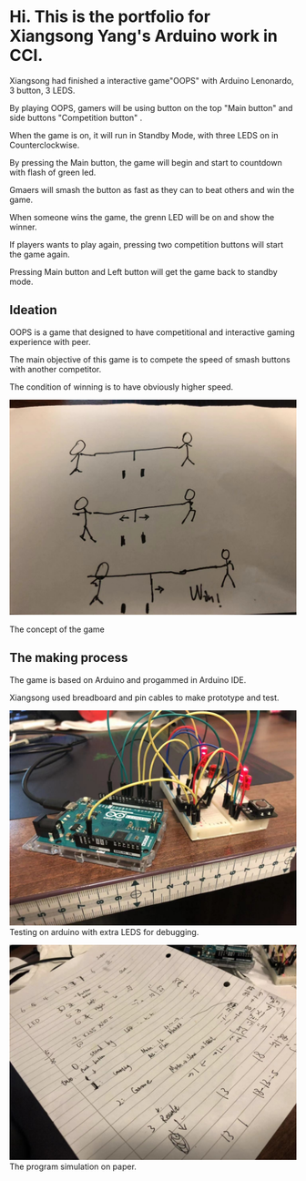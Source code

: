 # Hi. This is the portfolio for Xiangsong Yang's Arduino work in CCI.

Xiangsong had finished a interactive game"OOPS" with Arduino Lenonardo, 3 button, 3 LEDS. 

By playing OOPS, gamers will be using button on the top "Main button" and side buttons "Competition button" .


When the game is on, it will run in Standby Mode, with three LEDS on in Counterclockwise.

By pressing the Main button, the game will begin and start to countdown with flash of green led.

Gmaers will smash the button as fast as they can to beat others and win the game.

When someone wins the game, the grenn LED will be on and show the winner.

If players wants to play again, pressing two competition buttons will start the game again.

Pressing Main button and Left button will get the game back to standby mode.

## Ideation

OOPS is a game that designed to have competitional and interactive gaming experience with peer. 

The main objective of this game is to compete the speed of smash buttons with another competitor. 

The condition of winning is to have obviously higher speed. 

![alt text](images/idea.jpg)

The concept of the game

## The making process

The game is based on Arduino and progammed in Arduino IDE.

Xiangsong used breadboard and pin cables to make prototype and test.

![alt text](images/teseting.jpg)
Testing on arduino with extra LEDS for debugging.

![alt text](images/programing.jpg)
The program simulation on paper.


